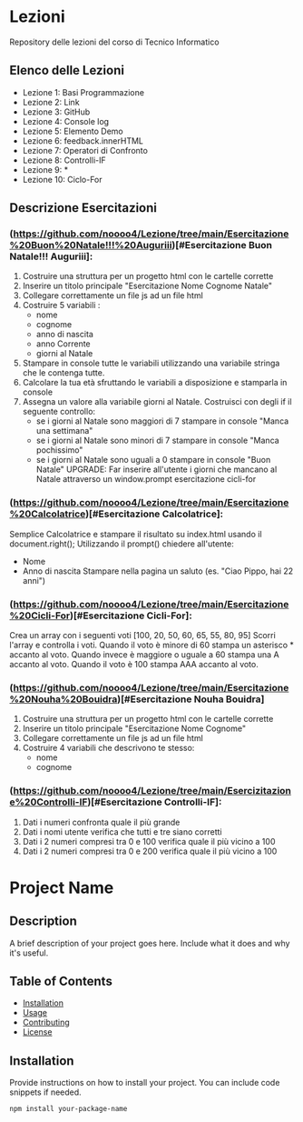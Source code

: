 # Lezioni
Repository delle lezioni del corso di Tecnico Informatico

## Elenco delle Lezioni
- Lezione 1: Basi Programmazione
- Lezione 2: Link
- Lezione 3: GitHub
- Lezione 4: Console log
- Lezione 5: Elemento Demo
- Lezione 6: feedback.innerHTML
- Lezione 7: Operatori di Confronto
- Lezione 8: Controlli-IF
- Lezione 9: *
- Lezione 10: Ciclo-For

## Descrizione Esercitazioni
### (https://github.com/noooo4/Lezione/tree/main/Esercitazione%20Buon%20Natale!!!%20Auguriii)[#Esercitazione Buon Natale!!! Auguriii]:
1. Costruire una struttura per un progetto html con le cartelle corrette
2. Inserire un titolo principale "Esercitazione Nome Cognome Natale"
3. Collegare correttamente un file js ad un file html
4. Costruire 5 variabili :
    - nome
    - cognome
    - anno di nascita
    - anno Corrente
    - giorni al Natale
5. Stampare in console tutte le variabili utilizzando una variabile stringa che le contenga tutte.
6. Calcolare la tua età sfruttando le variabili a disposizione e stamparla in console
7. Assegna un valore alla variabile giorni al Natale. Costruisci con degli if il seguente controllo:
    - se i giorni al Natale sono maggiori di 7 stampare in console "Manca una settimana"
    - se i giorni al Natale sono minori di 7 stampare in console "Manca pochissimo"
    - se i giorni al Natale sono uguali a 0 stampare in console "Buon Natale"
UPGRADE: Far inserire all'utente i giorni che mancano al Natale attraverso un window.prompt
esercitazione cicli-for

### (https://github.com/noooo4/Lezione/tree/main/Esercitazione%20Calcolatrice)[#Esercitazione Calcolatrice]:
 Semplice Calcolatrice e stampare il risultato su index.html usando il document.right();
 Utilizzando il prompt() chiedere all'utente:
   - Nome
   - Anno di nascita
 Stampare nella pagina un saluto (es. "Ciao Pippo, hai 22 anni")

### (https://github.com/noooo4/Lezione/tree/main/Esercitazione%20Cicli-For)[#Esercitazione Cicli-For]:
  Crea un array con i seguenti voti [100, 20, 50, 60, 65, 55, 80, 95]
  Scorri l'array e controlla i voti.
  Quando il voto è minore di 60 stampa un asterisco * accanto al voto.
  Quando invece è maggiore o uguale a 60 stampa una A accanto al voto. 
  Quando il voto è 100 stampa AAA accanto al voto.

### (https://github.com/noooo4/Lezione/tree/main/Esercitazione%20Nouha%20Bouidra)[#Esercitazione Nouha Bouidra]

  1. Costruire una struttura per un progetto html con le cartelle corrette
2. Inserire un titolo principale "Esercitazione Nome Cognome"
3. Collegare correttamente un file js ad un file html
4. Costruire 4 variabili che descrivono te stesso:
    - nome
    - cognome

### (https://github.com/noooo4/Lezione/tree/main/Esercizitazione%20Controlli-IF)[#Esercitazione Controlli-IF]:
01. Dati i numeri confronta quale il più grande
02. Dati i nomi utente verifica che tutti e tre siano corretti
03. Dati i 2 numeri compresi tra 0 e 100 verifica quale il più vicino a 100
04. Dati i 2 numeri compresi tra 0 e 200 verifica quale il più vicino a 100


# Project Name

## Description

A brief description of your project goes here. Include what it does and why it's useful.

## Table of Contents

- [Installation](#installation)
- [Usage](#usage)
- [Contributing](#contributing)
- [License](#license)

## Installation

Provide instructions on how to install your project. You can include code snippets if needed.

```bash
npm install your-package-name

  
